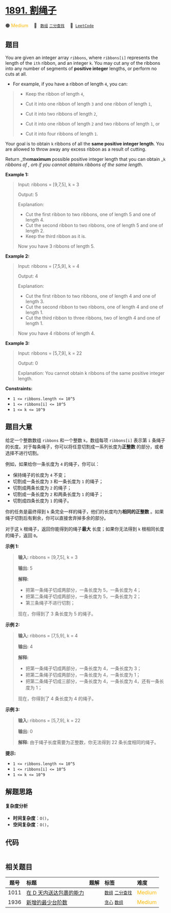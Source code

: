 # [1891. 割绳子](https://leetcode.com/problems/cutting-ribbons)

🟠 <font color=#ffb800>Medium</font>&emsp; 🔖&ensp; [`数组`](/tag/array.md) [`二分查找`](/tag/binary-search.md)&emsp; 🔗&ensp;[`LeetCode`](https://leetcode.com/problems/cutting-ribbons)

## 题目

You are given an integer array `ribbons`, where `ribbons[i]` represents the
length of the `ith` ribbon, and an integer `k`. You may cut any of the ribbons
into any number of segments of **positive integer** lengths, or perform no
cuts at all.

  * For example, if you have a ribbon of length `4`, you can: 
> 
> * Keep the ribbon of length `4`,
> 
> * Cut it into one ribbon of length `3` and one ribbon of length `1`,
> 
> * Cut it into two ribbons of length `2`,
> 
> * Cut it into one ribbon of length `2` and two ribbons of length `1`, or
> 
> * Cut it into four ribbons of length `1`.

Your goal is to obtain `k` ribbons of all the **same positive integer
length**. You are allowed to throw away any excess ribbon as a result of
cutting.

Return _the**maximum** possible positive integer length that you can obtain
_`k` _ribbons of_ _, or_`0` _if you cannot obtain_`k` _ribbons of the same
length_.



**Example 1:**

> Input: ribbons = [9,7,5], k = 3
> 
> Output: 5
> 
> Explanation:
> - Cut the first ribbon to two ribbons, one of length 5 and one of length 4.
> - Cut the second ribbon to two ribbons, one of length 5 and one of length 2.
> - Keep the third ribbon as it is.
> 
> Now you have 3 ribbons of length 5.

**Example 2:**

> Input: ribbons = [7,5,9], k = 4
> 
> Output: 4
> 
> Explanation:
> - Cut the first ribbon to two ribbons, one of length 4 and one of length 3.
> - Cut the second ribbon to two ribbons, one of length 4 and one of length 1.
> - Cut the third ribbon to three ribbons, two of length 4 and one of length 1.
> 
> Now you have 4 ribbons of length 4.

**Example 3:**

> Input: ribbons = [5,7,9], k = 22
> 
> Output: 0
> 
> Explanation: You cannot obtain k ribbons of the same positive integer length.

**Constraints:**

  * `1 <= ribbons.length <= 10^5`
  * `1 <= ribbons[i] <= 10^5`
  * `1 <= k <= 10^9`


## 题目大意

给定一个整数数组 `ribbons` 和一个整数 `k`，数组每项 `ribbons[i]` 表示第 `i`
条绳子的长度。对于每条绳子，你可以将任意切割成一系列长度为**正整数** 的部分，或者选择不进行切割。

例如，如果给你一条长度为 `4` 的绳子，你可以：

  * 保持绳子的长度为 `4` 不变；
  * 切割成一条长度为 `3` 和一条长度为 `1` 的绳子；
  * 切割成两条长度为 `2` 的绳子；
  * 切割成一条长度为 `2` 和两条长度为 `1` 的绳子；
  * 切割成四条长度为 `1` 的绳子。

你的任务是最终得到 `k` 条完全一样的绳子，他们的长度均为**相同的正整数** 。如果绳子切割后有剩余，你可以直接舍弃掉多余的部分。

对于这 `k` 根绳子，返回你能得到的绳子**最大** 长度；如果你无法得到 `k` 根相同长度的绳子，返回 `0`。

**示例 1:**

> 
> 
> 
> 
> 
> **输入:** ribbons = [9,7,5], k = 3
> 
> **输出:** 5
> 
> **解释:**
> - 把第一条绳子切成两部分，一条长度为 5，一条长度为 4；
> - 把第二条绳子切成两部分，一条长度为 5，一条长度为 2；
> - 第三条绳子不进行切割；
> 
> 现在，你得到了 3 条长度为 5 的绳子。

**示例 2:**

> 
> 
> 
> 
> 
> **输入:** ribbons = [7,5,9], k = 4
> 
> **输出:** 4
> 
> **解释:**
> - 把第一条绳子切成两部分，一条长度为 4，一条长度为 3；
> - 把第二条绳子切成两部分，一条长度为 4，一条长度为 1；
> - 把第二条绳子切成三部分，一条长度为 4，一条长度为 4，还有一条长度为 1；
> 
> 现在，你得到了 4 条长度为 4 的绳子。
> 
> 

**示例 3:**

> 
> 
> 
> 
> 
> **输入:** ribbons = [5,7,9], k = 22
> 
> **输出:** 0
> 
> **解释:** 由于绳子长度需要为正整数，你无法得到 22 条长度相同的绳子。
> 
> 

**提示:**

  * `1 <= ribbons.length <= 10^5`
  * `1 <= ribbons[i] <= 10^5`
  * `1 <= k <= 10^9`


## 解题思路

#### 复杂度分析

- **时间复杂度**：`O()`，
- **空间复杂度**：`O()`，

## 代码

```javascript

```

## 相关题目

<!-- prettier-ignore -->
| 题号 | 标题 | 题解 | 标签 | 难度 |
| :------: | :------ | :------: | :------ | :------ |
| 1011 | [在 D 天内送达包裹的能力](https://leetcode.com/problems/capacity-to-ship-packages-within-d-days) |  |  [`数组`](/tag/array.md) [`二分查找`](/tag/binary-search.md) | <font color=#ffb800>Medium</font> |
| 1936 | [新增的最少台阶数](https://leetcode.com/problems/add-minimum-number-of-rungs) |  |  [`贪心`](/tag/greedy.md) [`数组`](/tag/array.md) | <font color=#ffb800>Medium</font> |